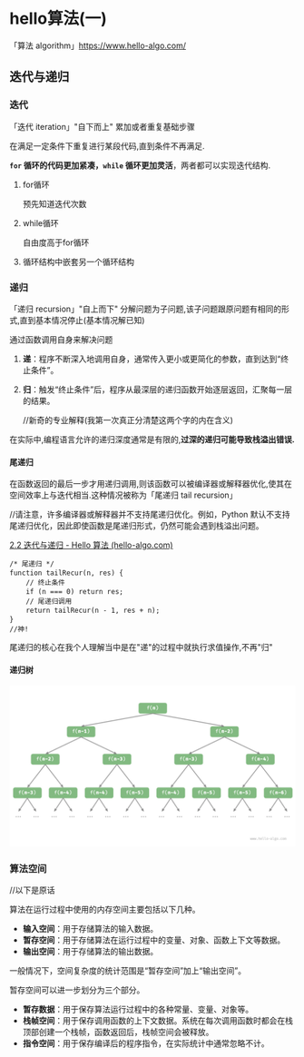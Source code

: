 # hello算法(一)

「算法 algorithm」<https://www.hello-algo.com/>

## 迭代与递归



### 迭代

「迭代 iteration」"自下而上" 累加或者重复基础步骤

在满足一定条件下重复进行某段代码,直到条件不再满足.

**`for` 循环的代码更加紧凑，`while` 循环更加灵活**，两者都可以实现迭代结构.

1. for循环

   预先知道迭代次数

2. while循环

   自由度高于for循环

3. 循环结构中嵌套另一个循环结构

### 递归

「递归 recursion」"自上而下" 分解问题为子问题,该子问题跟原问题有相同的形式,直到基本情况停止(基本情况解已知)

通过函数调用自身来解决问题

1. **递**：程序不断深入地调用自身，通常传入更小或更简化的参数，直到达到“终止条件”。

2. **归**：触发“终止条件”后，程序从最深层的递归函数开始逐层返回，汇聚每一层的结果。

   //新奇的专业解释(我第一次真正分清楚这两个字的内在含义)

在实际中,编程语言允许的递归深度通常是有限的,**过深的递归可能导致栈溢出错误.**

#### 尾递归

在函数返回的最后一步才用递归调用,则该函数可以被编译器或解释器优化,使其在空间效率上与迭代相当.这种情况被称为「尾递归 tail recursion」

//请注意，许多编译器或解释器并不支持尾递归优化。例如，Python 默认不支持尾递归优化，因此即使函数是尾递归形式，仍然可能会遇到栈溢出问题。

[2.2  迭代与递归 - Hello 算法 (hello-algo.com)](https://www.hello-algo.com/chapter_computational_complexity/iteration_and_recursion/#2)

```
/* 尾递归 */
function tailRecur(n, res) {
    // 终止条件
    if (n === 0) return res;
    // 尾递归调用
    return tailRecur(n - 1, res + n);
}
//神!
```

尾递归的核心在我个人理解当中是在"递"的过程中就执行求值操作,不再"归"

#### 递归树

![斐波那契数列的递归树](./hello算法(一).assets/recursion_tree.png)

### 算法空间

//以下是原话

算法在运行过程中使用的内存空间主要包括以下几种。

- **输入空间**：用于存储算法的输入数据。
- **暂存空间**：用于存储算法在运行过程中的变量、对象、函数上下文等数据。
- **输出空间**：用于存储算法的输出数据。

一般情况下，空间复杂度的统计范围是“暂存空间”加上“输出空间”。

暂存空间可以进一步划分为三个部分。

- **暂存数据**：用于保存算法运行过程中的各种常量、变量、对象等。
- **栈帧空间**：用于保存调用函数的上下文数据。系统在每次调用函数时都会在栈顶部创建一个栈帧，函数返回后，栈帧空间会被释放。
- **指令空间**：用于保存编译后的程序指令，在实际统计中通常忽略不计。